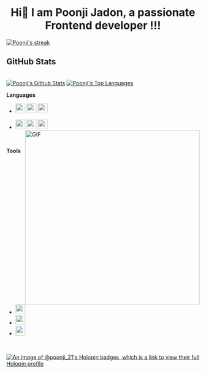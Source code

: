 <h1 align="center">Hi👋 I am Poonji Jadon, a passionate Frontend developer !!!</h1>
<p align="left">
    <a href="https://https://github.com/Poonji/github-readme-streak-stats">
        <img title="🔥 Get streak stats for your profile at git.io/streak-stats" alt="Poonji's streak" src="https://github-readme-streak-stats.herokuapp.com/?user=Poonji&theme=black-ice&hide_border=true&stroke=0000&background=060A0CD0"/>
    </a>
</p>

 
 ## GitHub Stats  

 <br/>
<a href="https://github.com/Poonji/github-readme-stats"><img alt="Poonji's Github Stats" src="https://github-readme-stats.vercel.app/api?username=Poonji&show_icons=true&count_private=true&theme=react&hide_border=true&bg_color=0D1117" /></a>
  <a href="https://github.com/Poonji/github-readme-stats"><img alt="Poonji's Top Languages" src="https://github-readme-stats.vercel.app/api/top-langs/?username=Poonji&langs_count=8&count_private=true&layout=compact&theme=react&hide_border=true&bg_color=0D1117" /></a>
  <br/>


**Languages**


* <img src="https://img.shields.io/badge/C-00599C?style=for-the-badge&logo=c&logoColor=white" height=25> <img src="https://img.shields.io/badge/Python-FFD43B?style=for-the-badge&logo=python&logoColor=blue" height=25> <img src ="https://img.shields.io/badge/c++%20-%2300599C.svg?&style=for-the-badge&logo=c%2B%2B&logoColor=white" height=25> 

* <img src ="https://img.shields.io/badge/html5%20-%23E34F26.svg?&style=for-the-badge&logo=html5&logoColor=white" height=25> <img src ="https://img.shields.io/badge/css3%20-%231572B6.svg?&style=for-the-badge&logo=css3&logoColor=white" height=25> <img src="https://camo.githubusercontent.com/d423cf12cc9ec53976db472d8844305e3f324418/68747470733a2f2f696d672e736869656c64732e696f2f62616467652f2d4a6176615363726970742d626c61636b3f7374796c653d666c61742d737175617265266c6f676f3d6a617661736372697074" height=25><img align="right" alt="GIF" src="https://miro.medium.com/max/875/1*Urc28sbnORGOW5oyohQ06g.gif" width="455px" />  

<br>

**Tools**
* <img src="https://img.shields.io/badge/Visual_Studio_Code-0078D4?style=for-the-badge&logo=visual%20studio%20code&logoColor=white" height=25>
* <img src="https://img.shields.io/badge/GitHub-100000?style=for-the-badge&logo=github&logoColor=white" height=25>
* <img src="https://img.shields.io/badge/-Hackerrank-2EC866?style=for-the-badge&logo=HackerRank&logoColor=white" height=25>
<br>

[![An image of @poonji_21's Holopin badges, which is a link to view their full Holopin profile](https://holopin.me/poonji_21)](https://holopin.io/@poonji_21)
